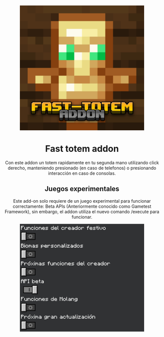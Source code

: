 <p align="center">
  <img src="./pack_icon.png" alt="icn" width=400>
  <h1 align="center">Fast totem addon</h1>
 <p align="center"> Con este addon un totem rapidamente en tu segunda mano utilizando click derecho, manteniendo presionado (en caso de telefonos) o presionando interacción en caso de consolas.</p>
</p> 

<p>
<h2 align="center"> Juegos experimentales </h2>
<p align="center"> Este add-on solo requiere de un juego experimental para funcionar correctamente: Beta APIs (Anteriormente conocido como Gametest Framework), sin embargo, el addon utiliza el nuevo comando /execute para funcionar. </p>
<p align="center"> <img align="center" src="./experimentos.jpg" alt="exp" width=400> </p>
<p>
